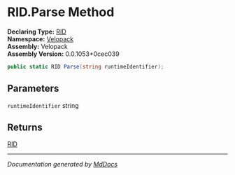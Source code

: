 ﻿<!--  
  <auto-generated>   
    The contents of this file were generated by a tool.  
    Changes to this file may be list if the file is regenerated  
  </auto-generated>   
-->

# RID.Parse Method

**Declaring Type:** [RID](../index.md)  
**Namespace:** [Velopack](../../index.md)  
**Assembly:** Velopack  
**Assembly Version:** 0.0.1053+0cec039

```csharp
public static RID Parse(string runtimeIdentifier);
```

## Parameters

`runtimeIdentifier`  string

## Returns

[RID](../index.md)

___

*Documentation generated by [MdDocs](https://github.com/ap0llo/mddocs)*
